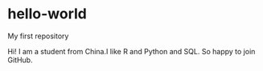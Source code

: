 # hello-world
My first repository

Hi!
I am a student from China.I like R and Python and SQL.
So happy to join GitHub.
